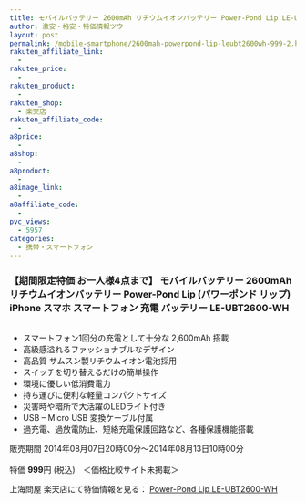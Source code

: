 ```yaml
---
title: モバイルバッテリー 2600mAh リチウムイオンバッテリー Power-Pond Lip LE-UBT2600-WH 期間限定特価999円！
author: 激安・格安・特価情報ツウ
layout: post
permalink: /mobile-smartphone/2600mah-powerpond-lip-leubt2600wh-999-2.html
rakuten_affiliate_link:
  - 
rakuten_price:
  - 
rakuten_product:
  - 
rakuten_shop:
  - 楽天店
rakuten_affiliate_code:
  - 
a8price:
  - 
a8shop:
  - 
a8product:
  - 
a8image_link:
  - 
a8affiliate_code:
  - 
pvc_views:
  - 5957
categories:
  - 携帯・スマートフォン
---
```

### 【期間限定特価 お一人様4点まで】 モバイルバッテリー 2600mAh リチウムイオンバッテリー Power-Pond Lip (パワーポンド リップ) iPhone スマホ スマートフォン 充電 バッテリー LE-UBT2600-WH

<div class="img-bg2 img_L">
  <a href="http://hb.afl.rakuten.co.jp/hgc/032ab3e9.5b793415.039e5bec.4fa1c071/?pc=http%3a%2f%2fitem.rakuten.co.jp%2fdonya%2f10854%2f%3fscid%3daf_link_img&m=http%3a%2f%2fm.rakuten.co.jp%2fdonya%2fi%2f10931509%2f" target="_blank"><img src="http://hbb.afl.rakuten.co.jp/hgb/?pc=http%3a%2f%2fthumbnail.image.rakuten.co.jp%2f%400_mall%2fdonya%2fcabinet%2fitem25%2f10854-0.jpg%3f_ex%3d128x128&m=http%3a%2f%2fthumbnail.image.rakuten.co.jp%2f%400_mall%2fdonya%2fcabinet%2fitem25%2f10854-0.jpg" border="0" title="" alt="" /></a>
</div>

<!--more-->

  * スマートフォン1回分の充電として十分な 2,600mAh 搭載
  * 高級感溢れるファッショナブルなデザイン
  * 高品質 サムスン製リチウムイオン電池採用
  * スイッチを切り替えるだけの簡単操作
  * 環境に優しい低消費電力
  * 持ち運びに便利な軽量コンパクトサイズ
  * 災害時や暗所で大活躍のLEDライト付き
  * USB &#8211; Micro USB 変換ケーブル付属
  * 過充電、過放電防止、短絡充電保護回路など、各種保護機能搭載

販売期間 2014年08月07日20時00分～2014年08月13日10時00分  
<br clear="all" />特価 <span class="tokka-price"><strong>999</strong></span>円 (税込)　＜価格比較サイト未掲載＞

上海問屋 楽天店にて特価情報を見る： <a href="http://hb.afl.rakuten.co.jp/hgc/032ab3e9.5b793415.039e5bec.4fa1c071/?pc=http%3a%2f%2fitem.rakuten.co.jp%2fdonya%2f10854%2f%3fscid%3daf_link_img&m=http%3a%2f%2fm.rakuten.co.jp%2fdonya%2fi%2f10931509%2f" target="_blank"><span class="fs150p">Power-Pond Lip LE-UBT2600-WH</span></a>